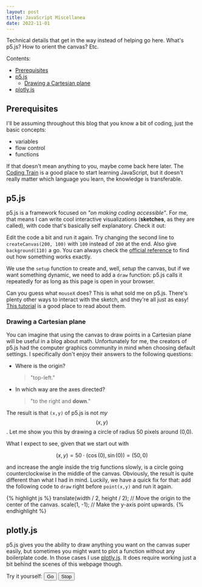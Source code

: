 ```yaml
---
layout: post
title: JavaScript Miscellanea
date: 2022-11-01
---
```

Technical details that get in the way instead of helping go here. What's p5.js? How to orient the canvas? Etc.
<!--more-->

Contents:
- [Prerequisites](#prerequisites)
- [p5.js](#p5js)
  - [Drawing a Cartesian plane](#drawing-a-cartesian-plane)
- [plotly.js](#plotlyjs)

## Prerequisites

I'll be assuming throughout this blog that you know a bit of coding, just the basic concepts:
- variables
- flow control
- functions

If that doesn't mean anything to you, maybe come back here later.  The [Coding Train](https://thecodingtrain.com/guides/getting-started) is a good place to start learning JavaScript, but it doesn't really matter which language you learn, the knowledge is transferable.

## p5.js

p5.js is a framework focused on *"on making coding accessible"*. For me, that means I can write cool interactive visualizations (**sketches**, as they are called), with code that's basically self explanatory. Check it out:  
<script src="//toolness.github.io/p5.js-widget/p5-widget.js"></script>
<script type="text/p5" data-height="350" data-preview-width="350">
function setup() {
  createCanvas(200, 200);
  background(220);
  line(width/2, 0, width/2, height);
  line(0, height/2, width, height/2);
}
</script>
Edit the code a bit and run it again. Try changing the second line to `createCanvas(200, 100)` with `100` instead of `200` at the end. Also give `background(110)` a go. You can always check the [official reference](https://p5js.org/reference/#/p5/background) to find out how something works exactly.


We use the `setup` function to create and, well, *setup* the canvas, but if we want something dynamic, we need to add a `draw` function: p5.js calls it repeatedly for as long as this page is open in your browser.

<script type="text/p5" data-height="350" data-preview-width="350">
function setup() {
  createCanvas(200, 200);
  background(220);
}

function draw() {
  background(220);
  rect(mouseX,mouseY,15,15)
}
</script>
Can you guess what `mouseX` does? This is what sold me on p5.js. There's plenty other ways to interact with the sketch, and they're all just as easy! [This tutorial](https://p5js.org/learn/interactivity.html) is a good place to read about them.

### Drawing a Cartesian plane

You can imagine that using the canvas to draw points in a Cartesian plane will be useful in a blog about math. Unfortunately for me, the creators of p5.js had the computer graphics community in mind when choosing default settings. I specifically don't enjoy their answers to the following questions:
- Where is the origin? 
    >"top-left."
- In which way are the axes directed? 
   > "to the right and **down**."

The result is that `(x,y)` of p5.js is not *my* $$(x,y)$$. Let me show you this by drawing a circle of radius 50 pixels around (0,0).

<script type="text/p5" data-height="450" data-preview-width="350">
let t = 0;

function setup() {
  createCanvas(200, 200);
  background(220);
  line(width/2, 0, width/2, height);
  line(0, height/2, width, height/2);
}

function draw() {
  let x = 50*cos(t);
  let y = 50*sin(t);
  stroke("red")
  point(x,y)
  t = t+0.01
}
</script>

What I expect to see, given that we start out with 

$$ (x,y) = 50\cdot(\cos(0),\sin(0)) = (50,0) $$

and increase the angle inside the trig functions slowly, is a circle going counterclockwise in the middle of the canvas. Obviously, the result is quite different than what I had in mind. Luckily, we have a quick fix for that: add the following code to `draw` right before `point(x,y)` and run it again.

{% highlight js %}
  translate(width / 2, height / 2); // Move the origin to the center of the canvas.
  scale(1, -1);  // Make the y-axis point upwards.
{% endhighlight %}

## plotly.js
p5.js gives you the ability to draw anything you want on the canvas super easily, but sometimes you might want to plot a function without any boilerplate code. In those cases I use [plotly.js](https://plotly.com/javascript/). It does require working just a bit behind the scenes of this webpage though. 

Try it yourself: <button onclick="letsGo()">Go</button> <button onclick="stop()">Stop</button>

<script src="https://cdn.plot.ly/plotly-2.16.1.min.js"></script>
<div id="plotly_unit_circle"></div>
<div id="plotly_sin_cos"></div>
<script>
  let trace_unit_circle = {
    x: [50],
    y: [0],
    mode: 'line',
    type: 'scatter',
     };
  Plotly.newPlot('plotly_unit_circle', [trace_unit_circle],{title: "The Unit Circle"});
  var trace11 = {
    x: [0],
    y: [1],
    mode: 'line',
    type: 'scatter',
    name: `$50cos(t)$`
  };
  var trace22 = {
    x: [0],
    y: [0],
    mode: 'line',
    type: 'scatter',
    name: `$50sin(t)$`
  };
  Plotly.newPlot('plotly_sin_cos', [trace11, trace22]);
  let t = 0;
  function updatePlots(){
  let a = 50*Math.cos(t);
  let b = 50*Math.sin(t);
  Plotly.extendTraces('plotly_unit_circle',{
    x: [[a]],
    y: [[b]]
  }, [0]);
  Plotly.extendTraces('plotly_sin_cos',{
    x: [[t],[t]],
    y: [[a], [b]]
  }, [0,1]);
  t += 0.1;
  };
  let interval_id = null;
  function letsGo(){
    if (interval_id === null) {
    interval_id = setInterval(updatePlots,10);
    }
  };
  function stop(){
    clearInterval(interval_id);
    interval_id = null
  };
</script>